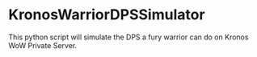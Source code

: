 # KronosWarriorDPSSimulator
This python script will simulate the DPS a fury warrior can do on Kronos WoW Private Server.
